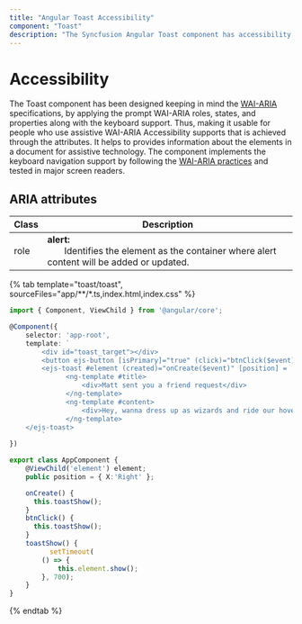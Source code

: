 ```yaml
---
title: "Angular Toast Accessibility"
component: "Toast"
description: "The Syncfusion Angular Toast component has accessibility support to access the features via keyboard, screen readers or other assistive technology devices."
---
```


# Accessibility

The Toast component has been designed keeping in mind the [WAI-ARIA](http://www.w3.org/WAI/PF/aria-practices/) specifications, by applying
 the prompt WAI-ARIA roles, states, and properties along with the keyboard support. Thus, making it usable for people who use assistive WAI-ARIA Accessibility supports that is achieved through the attributes.
It helps to provides information about the elements in a document for assistive technology.
The component implements the keyboard navigation support by following the
  [WAI-ARIA practices](https://www.w3.org/TR/wai-aria-practices/) and tested in major screen readers.

## ARIA attributes

<!-- markdownlint-disable MD033 -->

| Class | Description |
| -------- | -------- |
| role | <b>alert:</b> <br/>   &nbsp;&nbsp;&nbsp;&nbsp;&nbsp;&nbsp; Identifies the element as the container where alert content will be added or updated. |

{% tab template="toast/toast", sourceFiles="app/**/*.ts,index.html,index.css"    %}

```typescript
import { Component, ViewChild } from '@angular/core';

@Component({
    selector: 'app-root',
    template: `
        <div id="toast_target"></div>
        <button ejs-button [isPrimary]="true" (click)="btnClick($event)">Show Toast</button>
        <ejs-toast #element (created)="onCreate($event)" [position] = 'position' >
              <ng-template #title>
                  <div>Matt sent you a friend request</div>
              </ng-template>
              <ng-template #content>
                  <div>Hey, wanna dress up as wizards and ride our hoverboards?</div>
              </ng-template>
    </ejs-toast>
        `
})

export class AppComponent {
    @ViewChild('element') element;
    public position = { X:'Right' };

    onCreate() {
      this.toastShow();
    }
    btnClick() {
      this.toastShow();
    }
    toastShow() {
          setTimeout(
        () => {
            this.element.show();
        }, 700);
    }
}

```

{% endtab %}